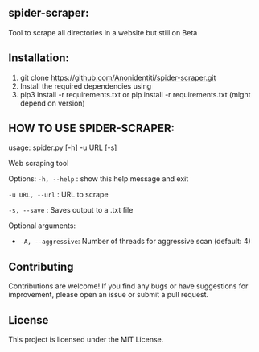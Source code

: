 ## spider-scraper:
 Tool to scrape all directories in a website but still on Beta
 
## Installation:
1. git clone https://github.com/Anonidentiti/spider-scraper.git
2. Install the required dependencies using 
3. pip3 install -r requirements.txt
   or 
   pip install -r requirements.txt
   (might depend on version)
   
## HOW TO USE SPIDER-SCRAPER:

 
usage: spider.py [-h] -u URL [-s]

Web scraping tool

Options:
  `-h, --help` : show this help message and exit
  
  `-u URL, --url` : URL to scrape

 `-s, --save` : Saves output to a .txt file
  
  
Optional arguments:
- `-A, --aggressive`: Number of threads for aggressive scan (default: 4)

## Contributing

Contributions are welcome! If you find any bugs or have suggestions for improvement, please open an issue or submit a pull request.

## License

This project is licensed under the MIT License.
